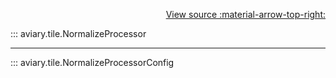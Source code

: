 <div style="text-align: right;" markdown>

[View source :material-arrow-top-right:][GitHub]

  [GitHub]: https://github.com/geospaitial-lab/aviary/blob/main/aviary/tile/tiles_processor.py

</div>

::: aviary.tile.NormalizeProcessor

---

::: aviary.tile.NormalizeProcessorConfig
